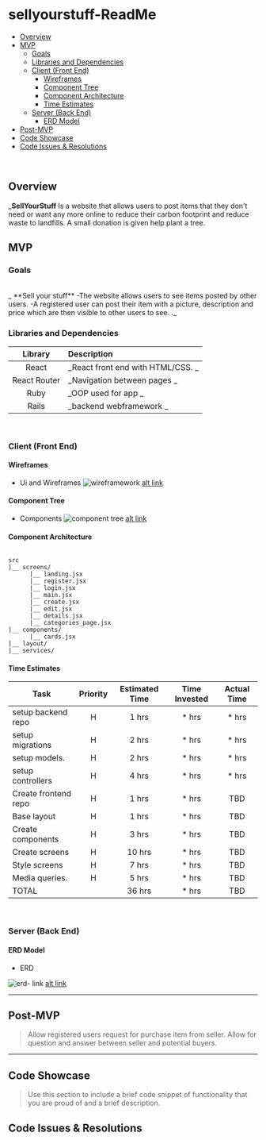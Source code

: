 # sellyourstuff-ReadMe


- [Overview](#overview)
- [MVP](#mvp)
  - [Goals](#goals)
  - [Libraries and Dependencies](#libraries-and-dependencies)
  - [Client (Front End)](#client-front-end)
    - [Wireframes](#wireframes)
    - [Component Tree](#component-tree)
    - [Component Architecture](#component-architecture)
    - [Time Estimates](#time-estimates)
  - [Server (Back End)](#server-back-end)
    - [ERD Model](#erd-model)
- [Post-MVP](#post-mvp)
- [Code Showcase](#code-showcase)
- [Code Issues & Resolutions](#code-issues--resolutions)

<br>

## Overview

_**SellYourStuff** Is a website that allows users to post items that they don't need or want any more online
to reduce their carbon footprint and reduce waste to landfills. A small donation is given help plant a tree.
<br>

## MVP

### Goals
<br>
_ **Sell your stuff** 
    -The website allows users to see items posted by other users.
    -A registered user can post their item with a picture, description and price which are then visible to other users to see.
    ._
<br>

### Libraries and Dependencies

|     Library      | Description                                |
| :--------------: | :----------------------------------------- |
|      React       | _React front end with HTML/CSS.          _ |
|   React Router   | _Navigation between pages                _ |
|       Ruby       | _OOP used for app                        _ |
|     Rails        | _backend webframework                    _ |


<br>

### Client (Front End)

#### Wireframes
> 
- Ui and Wireframes
![wireframework](https://whimsical.com/sellyourstuff-6ELs8YTiwbVeW4PXKGJgyD)
[alt link](https://whimsical.com/sellyourstuff-6ELs8YTiwbVeW4PXKGJgyD)


#### Component Tree

- Components
![component tree](https://lucid.app/lucidchart/deec78f8-cb54-413b-bb51-c9935722bef8/edit?viewport_loc=-11%2C5%2C1792%2C1117%2C0_0&invitationId=inv_7e116a89-90b1-4144-82e2-168a30fdee6a)
[alt link](https://imgur.com/TDsbrzK)

#### Component Architecture

``` structure

src
|__ screens/
      |__ landing.jsx
      |__ register.jsx
      |__ login.jsx
      |__ main.jsx
      |__ create.jsx
      |__ edit.jsx
      |__ details.jsx
      |__ categories_page.jsx
|__ components/
      |__ cards.jsx
|__ layout/   
|__ services/

```

#### Time Estimates

| Task                | Priority | Estimated Time | Time Invested | Actual Time |
| ------------------- | :------: | :------------: | :-----------: | :---------: |
| setup backend repo  |    H     |     1  hrs     |     * hrs     |    * hrs    |
| setup migrations    |    H     |     2  hrs     |     * hrs     |    * hrs    |
| setup models.       |    H     |     2  hrs     |     * hrs     |    * hrs    |
| setup controllers   |    H     |     4  hrs     |     * hrs     |    * hrs    |
| Create frontend repo|    H     |     1  hrs     |     * hrs     |     TBD     |
| Base layout         |    H     |     1  hrs     |     * hrs     |     TBD     |
| Create components   |    H     |     3  hrs     |     * hrs     |     TBD     |
| Create screens      |    H     |     10 hrs     |     * hrs     |     TBD     |
| Style  screens      |    H     |     7  hrs     |     * hrs     |     TBD     |
| Media queries.      |    H     |     5  hrs     |     * hrs     |     TBD     |
| TOTAL               |          |     36 hrs     |     * hrs     |     TBD     |


<br>

### Server (Back End)

#### ERD Model

- ERD

![erd- link](https://lucid.app/lucidchart/5e74bc95-3bfd-49df-8b5a-5ac36f6c09c6/edit?viewport_loc=-286%2C-137%2C2194%2C1368%2C0_0&invitationId=inv_90d5284d-146e-4a2f-80f5-695cfcddf28e)
[alt link](https://imgur.com/9cHNebr)
<br>

***

## Post-MVP

> Allow registered users request for purchase item from seller. 
> Allow for question and answer between seller and potential buyers.

***

## Code Showcase

> Use this section to include a brief code snippet of functionality that you are proud of and a brief description.

## Code Issues & Resolutions

> 
